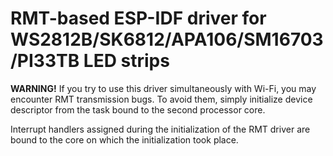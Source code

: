 # RMT-based ESP-IDF driver for WS2812B/SK6812/APA106/SM16703/PI33TB LED strips

**WARNING!** If you try to use this driver simultaneously with Wi-Fi, you may
encounter RMT transmission bugs. To avoid them, simply initialize device
descriptor from the task bound to the second processor core.

Interrupt handlers assigned during the initialization of the RMT driver are
bound to the core on which the initialization took place.
